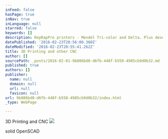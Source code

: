 ```yaml
---
inFeed: false
hasPage: true
inNav: true
inLanguage: null
starred: false
keywords: []
description: RepRapPro printers - Mendel Tri-color and Delta. Plus development of our own Scaleable CNC router
datePublished: '2016-02-23T20:56:00.360Z'
dateModified: '2016-02-23T20:55:41.262Z'
title: 3D Printing and other CNC
author: []
sourcePath: _posts/2016-02-01-9b806bd0-d6fb-448f-b550-4985cb9d0b32.md
published: true
authors: []
publisher:
  name: null
  domain: null
  url: null
  favicon: null
url: 9b806bd0-d6fb-448f-b550-4985cb9d0b32/index.html
_type: WebPage

---
```

3D Printing and CNC
![](https://the-grid-user-content.s3-us-west-2.amazonaws.com/a2f992cb-006e-40e9-a18a-31bd185e4b2c.JPG)

solid OpenSCAD